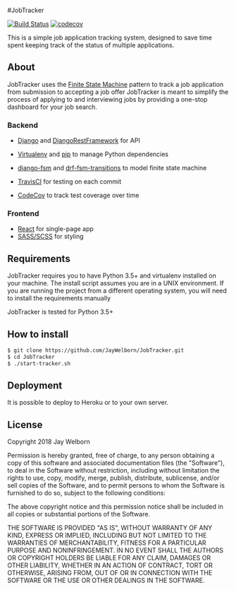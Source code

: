 #JobTracker 

[![Build Status](https://travis-ci.com/JayWelborn/JobTracker.svg?token=r3JkfftxGDq6gFug9hF1&branch=master)](https://travis-ci.com/JayWelborn/JobTracker)
[![codecov](https://codecov.io/gh/JayWelborn/JobTracker/branch/master/graph/badge.svg)](https://codecov.io/gh/JayWelborn/JobTracker)

This is a simple job application tracking system, designed to save time spent
keeping track of the status of multiple applications.

## About

JobTracker uses the [Finite State Machine](https://en.wikipedia.org/wiki/Finite-state_machine)
pattern to track a job application from submission to accepting a job offer
JobTracker is meant to simplify the process of applying to and interviewing
jobs by providing a one-stop dashboard for your job search.

### Backend

- [Django](https://www.djangoproject.com/) and
  [DjangoRestFramework](https://www.django-rest-framework.org) for API

- [Virtualenv](https://virtualenv.pypa.io/en/latest/) and 
  [pip](https://pip.pypa.io/en/stable/) to manage Python dependencies
- [django-fsm](https://github.com/viewflow/django-fsm) and
  [drf-fsm-transitions](https://github.com/jacobh/drf-fsm-transitions) to model
  finite state machine
- [TravisCI](https://travis-ci.com/) for testing on each commit
- [CodeCov](https://codecov.io/) to track test coverage over time

### Frontend

- [React](https://reactjs.org) for single-page app
- [SASS/SCSS](https://sass-lang.com/) for styling

## Requirements
JobTracker requires you to have Python 3.5+ and virtualenv installed on your
machine. The install script assumes you are in a UNIX environment. If you are
running the project from a different operating system, you will need to install
the requirements manually

JobTracker is tested for Python 3.5+

## How to install

```bash
$ git clone https://github.com/JayWelborn/JobTracker.git
$ cd JobTracker
$ ./start-tracker.sh
```

## Deployment

It is possible to deploy to Heroku or to your own server.

## License

Copyright 2018 Jay Welborn

Permission is hereby granted, free of charge, to any person obtaining a copy of
this software and associated documentation files (the "Software"), to deal in
the Software without restriction, including without limitation the rights to
use, copy, modify, merge, publish, distribute, sublicense, and/or sell copies of
the Software, and to permit persons to whom the Software is furnished to do so,
subject to the following conditions:

The above copyright notice and this permission notice shall be included in all
copies or substantial portions of the Software.

THE SOFTWARE IS PROVIDED "AS IS", WITHOUT WARRANTY OF ANY KIND, EXPRESS OR
IMPLIED, INCLUDING BUT NOT LIMITED TO THE WARRANTIES OF MERCHANTABILITY, FITNESS
FOR A PARTICULAR PURPOSE AND NONINFRINGEMENT. IN NO EVENT SHALL THE AUTHORS OR
COPYRIGHT HOLDERS BE LIABLE FOR ANY CLAIM, DAMAGES OR OTHER LIABILITY, WHETHER
IN AN ACTION OF CONTRACT, TORT OR OTHERWISE, ARISING FROM, OUT OF OR IN
CONNECTION WITH THE SOFTWARE OR THE USE OR OTHER DEALINGS IN THE SOFTWARE.